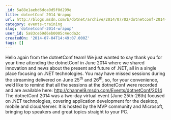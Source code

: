 ```yaml
---
_id: 5a88e1aebd6dca0d5f0d299e
title: dotnetConf 2014 Wrapup
url: http://blogs.msdn.com/b/dotnet/archive/2014/07/02/dotnetconf-2014-wrapup.aspx
category: events-training
slug: 'dotnetconf-2014-wrapup'
user_id: 5a83ce59d6eb0005c4ecda2c
createdOn: '2014-07-04T14:49:07.000Z'
tags: []
---
```


Hello again from the dotnetConf team!
We just wanted to say thank you for your time attending the dotnetConf in June 2014 where we shared innovation and news about the present and future of .NET, all in a single place focusing on .NET technologies.
You may have missed sessions during the streaming delivered on June 25<sup>th</sup> and 26<sup>th</sup>, so, for your convenience, we’d like to remind that all the sessions at the dotnetConf were recorded and are available here:
<a style="color: #68217a;" href="http://channel9.msdn.com/Events/dotnetConf/2014">http://channel9.msdn.com/Events/dotnetConf/2014</a>
The dotnetConf 2014 was a two-day virtual event (June 25th-26th) focused on .NET technologies, covering application development for the desktop, mobile and cloud/server. It is hosted by the MVP community and Microsoft, bringing top speakers and great topics straight to your PC.
